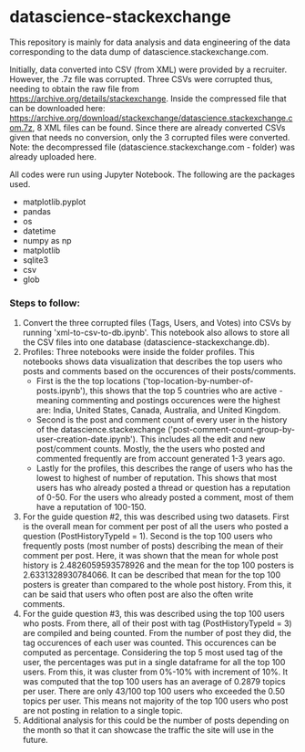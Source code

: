 # datascience-stackexchange
This repository is mainly for data analysis and data engineering of the data corresponding to the data dump of datascience.stackexchange.com.

Initially, data converted into CSV (from XML) were provided by a recruiter. However, the .7z file was corrupted. Three CSVs were corrupted thus, needing to obtain the raw file from https://archive.org/details/stackexchange. Inside the compressed file that can be downloaded here: https://archive.org/download/stackexchange/datascience.stackexchange.com.7z, 8 XML files can be found. Since there are already converted CSVs given that needs no conversion, only the 3 corrupted files were converted. Note: the decompressed file (datascience.stackexchange.com - folder) was already uploaded here.

All codes were run using Jupyter Notebook. The following are the packages used.
* matplotlib.pyplot
* pandas
* os
* datetime
* numpy as np
* matplotlib
* sqlite3
* csv
* glob

<h3>Steps to follow:</h3>

1. Convert the three corrupted files (Tags, Users, and Votes) into CSVs by running 'xml-to-csv-to-db.ipynb'. This notebook also allows to store all the CSV files into one database (datascience-stackexchange.db). 
2. Profiles:
  Three notebooks were inside the folder profiles. This notebooks shows data visualization that describes the top users who posts and comments based on the occurences of their posts/comments. 
    * First is the the top locations ('top-location-by-number-of-posts.ipynb'), this shows that the top 5 countries who are active - meaning commenting and postings occurences were the highest are: India, United States, Canada, Australia, and United Kingdom.  
    * Second is the post and comment count of every user in the history of the datascience.stackexchange ('post-comment-count-group-by-user-creation-date.ipynb'). This includes all the edit and new post/comment counts. Mostly, the the users who posted and commented frequently are from account generated 1-3 years ago.
    * Lastly for the profiles, this describes the range of users who has the lowest to highest of number of reputation. This shows that most users has who already posted a thread or question has a reputation of 0-50. For the users who already posted a comment, most of them have a reputation of 100-150.
3. For the guide question #2, this was described using two datasets. First is the overall mean for comment per post of all the users who posted a question (PostHistoryTypeId = 1). Second is the top 100 users who frequently posts (most number of posts) describing the mean of their comment per post. Here, it was shown that the mean for whole post history is 2.4826059593578926 and the mean for the top 100 posters is 2.6331328930784066. It can be described that mean for the top 100 posters is greater than compared to the whole post history. From this, it can be said that users who often post are also the often write comments.
4. For the guide question #3, this was described using the top 100 users who posts. From there, all of their post with tag (PostHistoryTypeId = 3) are compiled and being counted. From the number of post they did, the tag occurences of each user was counted. This occurences can be computed as percentage. Considering the top 5 most used tag of the user, the percentages was put in a single dataframe for all the top 100 users. From this, it was cluster from 0%-10% with increment of 10%. It was computed that the top 100 users has an average of 0.2879 topics per user. There are only 43/100 top 100 users who exceeded the 0.50 topics per user. This means not majority of the top 100 users who post are not posting in relation to a single topic.
5. Additional analysis for this could be the number of posts depending on the month so that it can showcase the traffic the site will use in the future.

   
